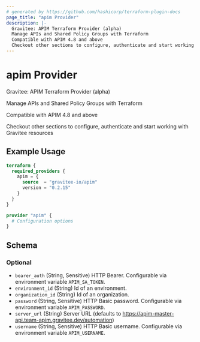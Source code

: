```yaml
---
# generated by https://github.com/hashicorp/terraform-plugin-docs
page_title: "apim Provider"
description: |-
  Gravitee: APIM Terraform Provider (alpha)
  Manage APIs and Shared Policy Groups with Terraform
  Compatible with APIM 4.8 and above
  Checkout other sections to configure, authenticate and start working with Gravitee resources
---
```


# apim Provider

Gravitee: APIM Terraform Provider (alpha)

Manage APIs and Shared Policy Groups with Terraform

Compatible with APIM 4.8 and above

Checkout other sections to configure, authenticate and start working with Gravitee resources

## Example Usage

```terraform
terraform {
  required_providers {
    apim = {
      source  = "gravitee-io/apim"
      version = "0.2.15"
    }
  }
}

provider "apim" {
  # Configuration options
}
```

<!-- schema generated by tfplugindocs -->
## Schema

### Optional

- `bearer_auth` (String, Sensitive) HTTP Bearer. Configurable via environment variable `APIM_SA_TOKEN`.
- `environment_id` (String) Id of an environment.
- `organization_id` (String) Id of an organization.
- `password` (String, Sensitive) HTTP Basic password. Configurable via environment variable `APIM_PASSWORD`.
- `server_url` (String) Server URL (defaults to https://apim-master-api.team-apim.gravitee.dev/automation)
- `username` (String, Sensitive) HTTP Basic username. Configurable via environment variable `APIM_USERNAME`.
